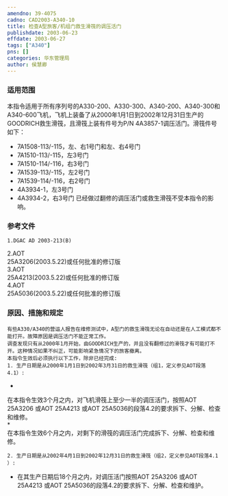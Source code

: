 ```yaml
---
amendno: 39-4075  
cadno: CAD2003-A340-10  
title: 检查A型旅客/机组门救生滑筏的调压活门  
publishdate: 2003-06-23  
effdate: 2003-06-27  
tags: ["A340"]  
pns: []  
categories: 华东管理局  
author: 侯慧卿  
---
```

  
### 适用范围  
本指令适用于所有序列号的A330-200、A330-300、A340-200、A340-300和A340-600飞机，飞机上装备了从2000年1月1日到2002年12月31日生产的GOODRICH救生滑筏，且滑筏上装有件号为P/N 4A3857-1调压活门。滑筏件号如下：
- 7A1508-113/-115，左、右1号门和左、右4号门
- 7A1510-113/-115，左3号门
- 7A1510-114/-116，右3号门
- 7A1539-113/-115，左2号门
- 7A1539-114/-116，右2号门
- 4A3934-1，左3号门
- 4A3934-2，右3号门     已经做过翻修的调压活门或救生滑筏不受本指令的影响。  
  
<!--more-->  
### 参考文件  
    1.DGAC AD 2003-213(B)  
2.AOT  
25A3206(2003.5.22)或任何批准的修订版  
 3.AOT  
25A4213(2003.5.22)或任何批准的修订版  
 4.AOT  
25A5036(2003.5.22)或任何批准的修订版  
  
  
  
### 原因、措施和规定  
    有些A330/A340的营运人报告在维修测试中，A型门的救生滑筏无论在自动还是在人工模式都不能打开。故障原因是调压活门不能正常工作。  
    调查发现只有从2000年1月开始，由GOODRICH生产的，并且没有翻修过的滑筏才有可能打不开。这种情况如果不纠正，可能影响紧急情况下的旅客撤离。  
    本指令生效后必须执行以下工作，除非已经完成:  
    1. 生产日期是从2000年1月1日到2002年3月31日的救生滑筏（组1，定义参见AOT段落4.1）:  
*  
 在本指令生效3个月之内，对飞机滑筏上至少一半的调压活门，按照AOT 25A3206 或AOT 25A4213 或AOT 25A5036的段落4.2的要求拆下、分解、检查和维修。  
*  
 在本指令生效6个月之内，对剩下的滑筏的调压活门完成拆下、分解、检查和维修。  
  
    2. 生产日期是从2002年4月1日到2002年12月31日的救生滑筏（组2，定义参见AOT段落4.1 ）:  
* 在其生产日期后18个月之内，对调压活门按照AOT 25A3206 或AOT 25A4213 或AOT 25A5036的段落4.2的要求拆下、分解、检查和维护。  

